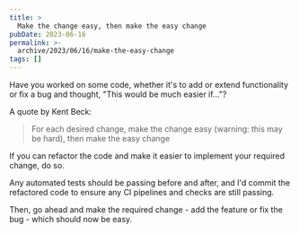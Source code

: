 ```yaml
---
title: >
  Make the change easy, then make the easy change
pubDate: 2023-06-16
permalink: >-
  archive/2023/06/16/make-the-easy-change
tags: []
---
```


Have you worked on some code, whether it's to add or extend functionality or fix a bug and thought, "This would be much easier if..."?

A quote by Kent Beck:

> For each desired change, make the change easy (warning: this may be hard), then make the easy change

If you can refactor the code and make it easier to implement your required change, do so.

Any automated tests should be passing before and after, and I'd commit the refactored code to ensure any CI pipelines and checks are still passing.

Then, go ahead and make the required change - add the feature or fix the bug - which should now be easy.
